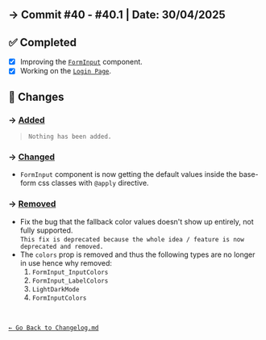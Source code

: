 ## → Commit #40 - #40.1 | Date: 30/04/2025

## ✅ Completed

- [x] Improving the [`FormInput`](./src/components/FormInput.tsx) component.
- [x] Working on the [`Login Page`](./src/pages/Login.page.tsx).

## 🔄 Changes

### → <u>Added</u>

> `Nothing has been added.`

### → <u>Changed</u>

- `FormInput` component is now getting the default values inside the base-form css classes with `@apply` directive.

### → <u>Removed</u>

- Fix the bug that the fallback color values doesn't show up entirely, not fully supported.<br>
  `This fix is deprecated because the whole idea / feature is now deprecated and removed.`
- The `colors` prop is removed and thus the following types are no longer in use hence why removed:
  1. `FormInput_InputColors`
  2. `FormInput_LabelColors`
  3. `LightDarkMode`
  4. `FormInputColors`

<br>

[`← Go Back to Changelog.md`](../Changelog.md)
